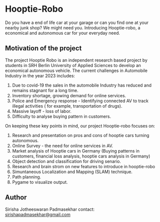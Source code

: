# Hooptie-Robo

Do you have a end of life car at your garage or can you find one at your nearby junk shop? We might need you. 
Introducing Hooptie-robo, a economical and autonomous car for your everyday need. 


## Motivation of the project 

The project Hooptie Robo is an independent research based project by students in SRH Berlin University of Applied Sciences to develop an economical autonomous vehicle. 
The current challenges in Automobile Industry in the year 2023 includes:

1. Due to covid-19 the sales in the automobile Industry has reduced and remains stagnant for a long time. 
2. Inventory shortage, growing demand for online services. 
3. Police and Emergency response - Identifying connected AV to track illegal activities ( for example, transportation of drugs).
4. Massive layoff - loss of labor. 
5. Difficulty to analyse buying pattern in customers. 

On keeping these key points in mind, our project Hooptie-robo focuses on:

1. Research and presentation on pros and cons of hooptie cars turning autonomous. 
2. Online Survey - the need for online services in AV.
3. Market analysis of Hooptie cars in Germany (Buying patterns in customers, financial loss analysis, hooptie cars analysis in Germany)
4. Object detection and classification for driving senario. 
5. Research and brain strom on new features to introduce in hooptie-robo
6. Simuntaneous Localization and Mapping (SLAM) technique. 
7. Path planning. 
8. Pygame to visualize output. 
 

## Author 

Sirisha Jotheeswaran Padmasekhar 
contact: sirishapadmasekhar@gmail.com
